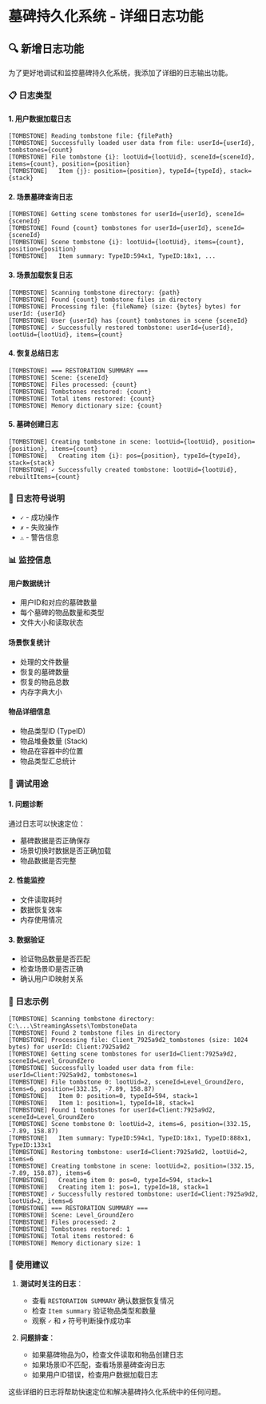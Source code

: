 # 墓碑持久化系统 - 详细日志功能

## 🔍 新增日志功能

为了更好地调试和监控墓碑持久化系统，我添加了详细的日志输出功能。

### 📋 日志类型

#### 1. 用户数据加载日志
```
[TOMBSTONE] Reading tombstone file: {filePath}
[TOMBSTONE] Successfully loaded user data from file: userId={userId}, tombstones={count}
[TOMBSTONE] File tombstone {i}: lootUid={lootUid}, sceneId={sceneId}, items={count}, position={position}
[TOMBSTONE]   Item {j}: position={position}, typeId={typeId}, stack={stack}
```

#### 2. 场景墓碑查询日志
```
[TOMBSTONE] Getting scene tombstones for userId={userId}, sceneId={sceneId}
[TOMBSTONE] Found {count} tombstones for userId={userId}, sceneId={sceneId}
[TOMBSTONE] Scene tombstone {i}: lootUid={lootUid}, items={count}, position={position}
[TOMBSTONE]   Item summary: TypeID:594x1, TypeID:18x1, ...
```

#### 3. 场景加载恢复日志
```
[TOMBSTONE] Scanning tombstone directory: {path}
[TOMBSTONE] Found {count} tombstone files in directory
[TOMBSTONE] Processing file: {fileName} (size: {bytes} bytes) for userId: {userId}
[TOMBSTONE] User {userId} has {count} tombstones in scene {sceneId}
[TOMBSTONE] ✓ Successfully restored tombstone: userId={userId}, lootUid={lootUid}, items={count}
```

#### 4. 恢复总结日志
```
[TOMBSTONE] === RESTORATION SUMMARY ===
[TOMBSTONE] Scene: {sceneId}
[TOMBSTONE] Files processed: {count}
[TOMBSTONE] Tombstones restored: {count}
[TOMBSTONE] Total items restored: {count}
[TOMBSTONE] Memory dictionary size: {count}
```

#### 5. 墓碑创建日志
```
[TOMBSTONE] Creating tombstone in scene: lootUid={lootUid}, position={position}, items={count}
[TOMBSTONE]   Creating item {i}: pos={position}, typeId={typeId}, stack={stack}
[TOMBSTONE] ✓ Successfully created tombstone: lootUid={lootUid}, rebuiltItems={count}
```

### 🎯 日志符号说明

- `✓` - 成功操作
- `✗` - 失败操作  
- `⚠` - 警告信息

### 📊 监控信息

#### 用户数据统计
- 用户ID和对应的墓碑数量
- 每个墓碑的物品数量和类型
- 文件大小和读取状态

#### 场景恢复统计
- 处理的文件数量
- 恢复的墓碑数量
- 恢复的物品总数
- 内存字典大小

#### 物品详细信息
- 物品类型ID (TypeID)
- 物品堆叠数量 (Stack)
- 物品在容器中的位置
- 物品类型汇总统计

### 🔧 调试用途

#### 1. 问题诊断
通过日志可以快速定位：
- 墓碑数据是否正确保存
- 场景切换时数据是否正确加载
- 物品数据是否完整

#### 2. 性能监控
- 文件读取耗时
- 数据恢复效率
- 内存使用情况

#### 3. 数据验证
- 验证物品数量是否匹配
- 检查场景ID是否正确
- 确认用户ID映射关系

### 📝 日志示例

```
[TOMBSTONE] Scanning tombstone directory: C:\...\StreamingAssets\TombstoneData
[TOMBSTONE] Found 2 tombstone files in directory
[TOMBSTONE] Processing file: Client_7925a9d2_tombstones (size: 1024 bytes) for userId: Client:7925a9d2
[TOMBSTONE] Getting scene tombstones for userId=Client:7925a9d2, sceneId=Level_GroundZero
[TOMBSTONE] Successfully loaded user data from file: userId=Client:7925a9d2, tombstones=1
[TOMBSTONE] File tombstone 0: lootUid=2, sceneId=Level_GroundZero, items=6, position=(332.15, -7.89, 158.87)
[TOMBSTONE]   Item 0: position=0, typeId=594, stack=1
[TOMBSTONE]   Item 1: position=1, typeId=18, stack=1
[TOMBSTONE] Found 1 tombstones for userId=Client:7925a9d2, sceneId=Level_GroundZero
[TOMBSTONE] Scene tombstone 0: lootUid=2, items=6, position=(332.15, -7.89, 158.87)
[TOMBSTONE]   Item summary: TypeID:594x1, TypeID:18x1, TypeID:888x1, TypeID:133x1
[TOMBSTONE] Restoring tombstone: userId=Client:7925a9d2, lootUid=2, items=6
[TOMBSTONE] Creating tombstone in scene: lootUid=2, position=(332.15, -7.89, 158.87), items=6
[TOMBSTONE]   Creating item 0: pos=0, typeId=594, stack=1
[TOMBSTONE]   Creating item 1: pos=1, typeId=18, stack=1
[TOMBSTONE] ✓ Successfully restored tombstone: userId=Client:7925a9d2, lootUid=2, items=6
[TOMBSTONE] === RESTORATION SUMMARY ===
[TOMBSTONE] Scene: Level_GroundZero
[TOMBSTONE] Files processed: 2
[TOMBSTONE] Tombstones restored: 1
[TOMBSTONE] Total items restored: 6
[TOMBSTONE] Memory dictionary size: 1
```

### 🎯 使用建议

1. **测试时关注的日志**：
   - 查看 `RESTORATION SUMMARY` 确认数据恢复情况
   - 检查 `Item summary` 验证物品类型和数量
   - 观察 `✓` 和 `✗` 符号判断操作成功率

2. **问题排查**：
   - 如果墓碑物品为0，检查文件读取和物品创建日志
   - 如果场景ID不匹配，查看场景墓碑查询日志
   - 如果用户ID错误，检查用户数据加载日志

这些详细的日志将帮助快速定位和解决墓碑持久化系统中的任何问题。